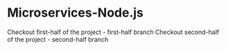# Microservices-Node.js

Checkout first-half of the project - first-half branch
Checkout second-half of the project - second-half branch
